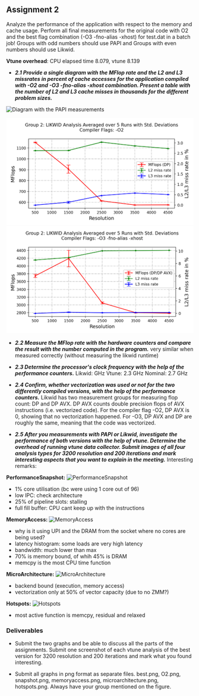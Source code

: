 ## Assignment 2

Analyze the performance of the application with respect to the memory and cache usage. Perform all final measurements for the original code with O2 and the best flag combination (-O3 -fno-alias -xhost) for test.dat in a batch job! Groups with odd numbers should use PAPI and Groups with even numbers should use Likwid.

**Vtune overhead**: CPU elapsed time 8.079, vtune 8.139

- ***2.1 Provide a single diagram with the MFlop rate and the L2 and L3 missrates in percent of cache accesses for the application compiled with -O2 and -O3 -fno-alias -xhost combination. Present a table with the number of L2 and L3 cache misses in thousands for the different problem sizes.***

![Diagram with the PAPI measurements](Diagram_with_the_PAPI_measurements.png)

![Graph O2](./plots/O2.png)
![Graph O3](./plots/best.png)

- ***2.2 Measure the MFlop rate with the hardware counters and compare the result with the number computed in the program.***
very similar when measured correctly (without measuring the likwid runtime)

- ***2.3 Determine the processor's clock frequency with the help of the performance counters.***
Likwid:  GHz
Vtune: 2.3 GHz
Nominal: 2.7 GHz

- ***2.4 Confirm, whether vectorization was used or not for the two differently compiled versions, with the help of the performance counters.***
Likwid has two measurement groups for measuring flop count: DP and DP AVX. DP AVX counts double precision flops of AVX instructions (i.e. vectorized code). For the compiler flag -O2, DP AVX is 0, showing that no vectorization happened. For -O3, DP AVX and DP are roughly the same, meaning that the code was vectorized.

- ***2.5 After you measurements with PAPI or Likwid, investigate the performance of both versions with the help of vtune. Determine the overhead of running vtune data collector. Submit images of all four analysis types for 3200 resolution and 200 iterations and mark interesting aspects that you want to explain in the meeting.***
Interesting remarks:

**PerformanceSnapshot:**
![PerformanceSnapshot](/vtune/snapshot.png)
- 1% core utilisation (bc were using 1 core out of 96)
- low IPC: check architecture
- 25% of pipeline slots: stalling
- full fill buffer: CPU cant keep up with the instructions

**MemoryAccess:**
![MemoryAccess](/vtune/memoryaccess.png)
- why is it using UPI and the DRAM from the socket where no cores are being used?
- latency histogram: some loads are very high latency
- bandwidth: much lower than max
- 70% is memory bound, of whih 45% is DRAM
- memcpy is the most CPU time function

**MicroArchitecture:**
![MicroArchitecture](/vtune/microarchitecture.png)
- backend bound (execution, memory access)
- vectorization only at 50% of vector capacity (due to no ZMM?)

**Hotspots:**
![Hotspots](/vtune/hotspots.png)
- most active function is memcpy, residual and relaxed

### Deliverables
- Submit the two graphs and be able to discuss all the parts of the assignments. Submit one screenshot of each vtune analysis of the best version for 3200 resolution and 200 iterations and mark what you found interesting. 

- Submit all graphs in png format as separate files. best.png, O2.png, snapshot.png, memoryaccess.png, microarchitecture.png, hotspots.png. Always have your group mentioned on the figure. 
